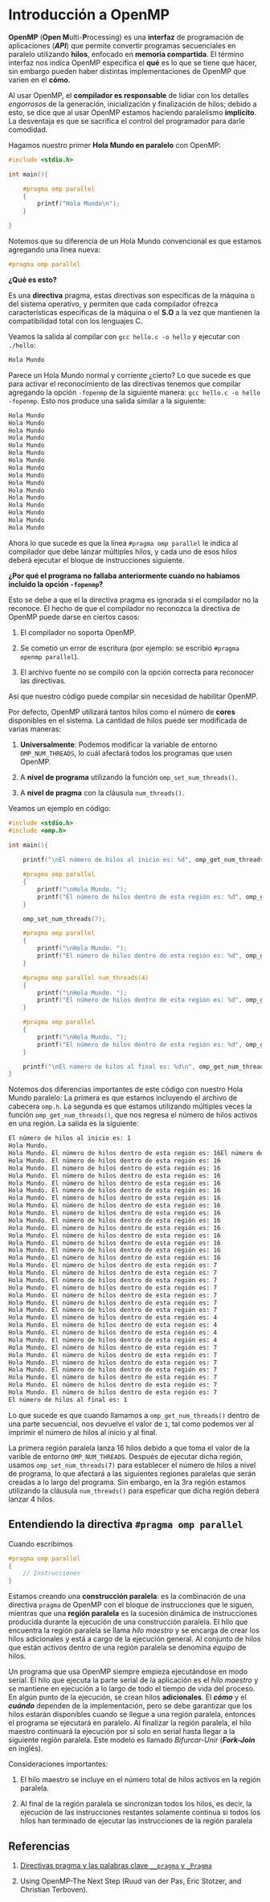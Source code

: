 # Introducción a OpenMP

**OpenMP** (**Open M**ulti-**P**rocessing) es una **interfaz** de programación de aplicaciones (***API***) que permite convertir programas secuenciales en paralelo utilizando **hilos**, enfocado en **memoria compartida**. El término interfaz nos indica OpenMP especifica el **qué** es lo que se tiene que hacer, sin embargo pueden haber distintas implementaciones de OpenMP que varien en el **cómo**.

Al usar OpenMP, el **compilador es responsable** de lidiar con los detalles *engorrosos* de la generación, inicialización y finalización de hilos; debido a esto, se dice que al usar OpenMP estamos haciendo paralelismo **implícito**. La desventaja es que se sacrifica el control del programador para darle comodidad.

Hagamos nuestro primer **Hola Mundo en paralelo** con OpenMP:

```c
#include <stdio.h>

int main(){

    #pragma omp parallel
    {
        printf("Hola Mundo\n");
    }

}
```
Notemos que su diferencia de un Hola Mundo convencional es que estamos agregando una línea nueva:

```c
#pragma omp parallel
```

**¿Qué es esto?**

Es una **directiva** pragma, estas directivas son específicas de la máquina o del sistema operativo, y permiten que cada compilador ofrezca características específicas de la máquina o el **S.O** a la vez que mantienen la compatibilidad total con los lenguajes C.

Veamos la salida al compilar con `gcc hello.c -o hello` y ejecutar con `./hello`:

```sh
Hola Mundo
```

Parece un Hola Mundo normal y corriente ¿cierto? Lo que sucede es que para activar el reconocimiento de las directivas tenemos que compilar agregando la opción `-fopenmp` de la siguiente manera: `gcc hello.c -o hello -fopenmp`. Esto nos produce una salida similar a la siguiente:

```sh
Hola Mundo
Hola Mundo
Hola Mundo
Hola Mundo
Hola Mundo
Hola Mundo
Hola Mundo
Hola Mundo
Hola Mundo
Hola Mundo
Hola Mundo
Hola Mundo
Hola Mundo
Hola Mundo
Hola Mundo
Hola Mundo
```

Ahora lo que sucede es que la línea `#pragma omp parallel` le indica al compilador que debe lanzar múltiples hilos, y cada uno de esos hilos deberá ejecutar el bloque de instrucciones siguiente.

**¿Por qué el programa no fallaba anteriormente cuando no habíamos incluido la opción `-fopenmp`?**

Esto se debe a que el la directiva pragma es ignorada si el compilador no la reconoce. El hecho de que el compilador no reconozca la directiva de OpenMP puede darse en ciertos casos:

1. El compilador no soporta OpenMP.

2. Se cometió un error de escritura (por ejemplo: se escribió `#pragma openmp parallel`).

3. El archivo fuente no se compiló con la opción correcta para reconocer las directivas.

Así que nuestro código puede compilar sin necesidad de habilitar OpenMP.

Por defecto, OpenMP utilizará tantos hilos como el número de **cores** disponibles en el sistema. La cantidad de hilos puede ser modificada de varias maneras:

1. **Universalmente**: Podemos modificar la variable de entorno `OMP_NUM_THREADS`, lo cuál afectará todos los programas que usen OpenMP.

2. A **nivel de programa** utilizando la función `omp_set_num_threads()`.

3. A **nivel de pragma** con la cláusula `num_threads()`.

Veamos un ejemplo en código:

```c
#include <stdio.h>
#include <omp.h>

int main(){
    
    printf("\nEl número de hilos al inicio es: %d", omp_get_num_threads());

    #pragma omp parallel
    {
        printf("\nHola Mundo. ");
        printf("El número de hilos dentro de esta región es: %d", omp_get_num_threads());
    }

    omp_set_num_threads(7);

    #pragma omp parallel
    {
        printf("\nHola Mundo. ");
        printf("El número de hilos dentro de esta región es: %d", omp_get_num_threads());
    }

    #pragma omp parallel num_threads(4)
    {
        printf("\nHola Mundo. ");
        printf("El número de hilos dentro de esta región es: %d", omp_get_num_threads());
    }

    #pragma omp parallel
    {
        printf("\nHola Mundo. ");
        printf("El número de hilos dentro de esta región es: %d", omp_get_num_threads());
    }

    printf("\nEl número de hilos al final es: %d\n", omp_get_num_threads());
}
```
Notemos dos diferencias importantes de este código con nuestro Hola Mundo paralelo: La primera es que estamos incluyendo el archivo de cabecera `omp.h`. La segunda es que estamos utilizando múltiples veces la función `omp_get_num_threads()`, que nos regresa el número de hilos activos en una región. La salida es la siguiente:

```sh
El número de hilos al inicio es: 1
Hola Mundo.
Hola Mundo. El número de hilos dentro de esta región es: 16El número de hilos dentro de esta región es: 16
Hola Mundo. El número de hilos dentro de esta región es: 16
Hola Mundo. El número de hilos dentro de esta región es: 16
Hola Mundo. El número de hilos dentro de esta región es: 16
Hola Mundo. El número de hilos dentro de esta región es: 16
Hola Mundo. El número de hilos dentro de esta región es: 16
Hola Mundo. El número de hilos dentro de esta región es: 16
Hola Mundo. El número de hilos dentro de esta región es: 16
Hola Mundo. El número de hilos dentro de esta región es: 16
Hola Mundo. El número de hilos dentro de esta región es: 16
Hola Mundo. El número de hilos dentro de esta región es: 16
Hola Mundo. El número de hilos dentro de esta región es: 16
Hola Mundo. El número de hilos dentro de esta región es: 16
Hola Mundo. El número de hilos dentro de esta región es: 16
Hola Mundo. El número de hilos dentro de esta región es: 16
Hola Mundo. El número de hilos dentro de esta región es: 7
Hola Mundo. El número de hilos dentro de esta región es: 7
Hola Mundo. El número de hilos dentro de esta región es: 7
Hola Mundo. El número de hilos dentro de esta región es: 7
Hola Mundo. El número de hilos dentro de esta región es: 7
Hola Mundo. El número de hilos dentro de esta región es: 7
Hola Mundo. El número de hilos dentro de esta región es: 7
Hola Mundo. El número de hilos dentro de esta región es: 4
Hola Mundo. El número de hilos dentro de esta región es: 4
Hola Mundo. El número de hilos dentro de esta región es: 4
Hola Mundo. El número de hilos dentro de esta región es: 4
Hola Mundo. El número de hilos dentro de esta región es: 7
Hola Mundo. El número de hilos dentro de esta región es: 7
Hola Mundo. El número de hilos dentro de esta región es: 7
Hola Mundo. El número de hilos dentro de esta región es: 7
Hola Mundo. El número de hilos dentro de esta región es: 7
Hola Mundo. El número de hilos dentro de esta región es: 7
Hola Mundo. El número de hilos dentro de esta región es: 7
El número de hilos al final es: 1
```

Lo que sucede es que cuando llamamos a `omp_get_num_threads()` dentro de una parte secuencial, nos devuelve el valor de `1`, tal como podemos ver al imprimir el número de hilos al inicio y al final.

La primera región paralela lanza 16 hilos debido a que toma el valor de la varible de entorno `OMP_NUM_THREADS`. Después de ejecutar dicha región, usamos `omp_set_num_threads(7)` para establecer el número de hilos a nivel de programa, lo que afectará a las siguientes regiones paralelas que serán creadas a lo largo del programa. Sin embargo, en la 3ra región estamos utilizando la cláusula `num_threads()` para espeficar que dicha región deberá lanzar 4 hilos.

## Entendiendo la directiva `#pragma omp parallel`

Cuando escribimos 

```c
#pragma omp parallel
{
    // Instrucciones
}
```

Estamos creando una **construcción paralela**: es la combinación de una directiva `pragma` de OpenMP con el bloque de instrucciones que le siguen, mientras que una **región paralela** es la sucesión dinámica de instrucciones producida durante la ejecución de una construcción paralela. El hilo que encuentra la región paralela se llama *hilo maestro* y se encarga de crear los hilos adicionales y está a cargo de la ejecución general. Al conjunto de hilos que están activos dentro de una región paralela se denomina *equipo* de hilos.

Un programa que usa OpenMP siempre empieza ejecutándose en modo serial. El hilo que ejecuta la parte serial de la aplicación es el *hilo maestro* y se mantiene en ejecución a lo largo de todo el tiempo de vida del proceso. En algún punto de la ejecución, se crean hilos **adicionales**. El ***cómo*** y el ***cuándo*** dependen de la implementación, pero se debe garantizar que los hilos estarán disponibles cuando se llegue a una región paralela, entonces el programa se ejecutará en paralelo. Al finalizar la región paralela, el hilo maestro continuará la ejecución por sí solo en serial hasta llegar a la siguiente región paralela. Este modelo es llamado *Bifurcar-Unir* (***Fork-Join*** en inglés).

Consideraciones importantes:

1. El hilo maestro se incluye en el número total de hilos activos en la región paralela.

2. Al final de la región paralela se sincronizan todos los hilos, es decir, la ejecución de las instrucciones restantes solamente continua si todos los hilos han terminado de ejecutar las instrucciones de la región paralela 



## Referencias
1. [Directivas pragma y las palabras clave `__pragma` y `_Pragma`](https://learn.microsoft.com/es-es/cpp/preprocessor/pragma-directives-and-the-pragma-keyword?view=msvc-170)

2. Using OpenMP-The Next Step (Ruud van der Pas, Eric Stotzer, and Christian Terboven).
